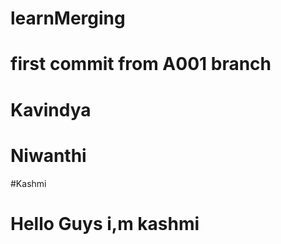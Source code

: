 # learnMerging
# first commit from A001 branch
# Kavindya
# Niwanthi
#Kashmi
# Hello Guys i,m kashmi
